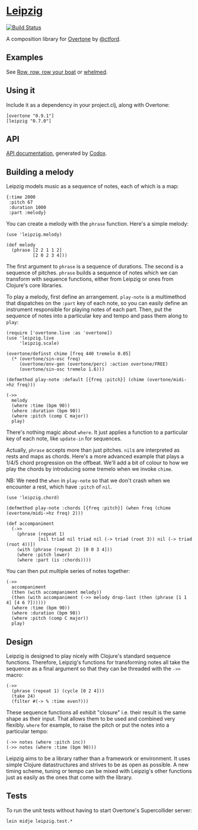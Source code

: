 [Leipzig](https://github.com/ctford/leipzig)
=========

[![Build Status](https://travis-ci.org/ctford/leipzig.png)](https://travis-ci.org/ctford/leipzig)

A composition library for [Overtone](https://github.com/overtone/overtone) by [@ctford](https://github.com/ctford).

Examples
--------
See [Row, row, row your boat](src/leipzig/example/row_row_row_your_boat.clj) or [whelmed](https://github.com/ctford/whelmed).

Using it
--------
Include it as a dependency in your project.clj, along with Overtone:

    [overtone "0.9.1"]
    [leipzig "0.7.0"]

API
---

[API documentation](http://ctford.github.io/leipzig/), generated by [Codox](https://github.com/weavejester/codox).

Building a melody
-----------------

Leipzig models music as a sequence of notes, each of which is a map:

    {:time 2000
     :pitch 67
     :duration 1000
     :part :melody}

You can create a melody with the `phrase` function. Here's a simple melody:

    (use 'leipzig.melody)

    (def melody
      (phrase [2 2 1 1 2]
              [2 0 2 3 4]))

The first argument to `phrase` is a sequence of durations. The second is a sequence of pitches. `phrase` builds a sequence of notes which we can transform with sequence functions, either from Leipzig or ones from Clojure's core libraries.

To play a melody, first define an arrangement. `play-note` is a multimethod that dispatches on the `:part` key of each note, so you can easily define an instrument responsible for playing notes of each part. Then, put the sequence of notes into a particular key and tempo and pass them along to `play`:

    (require ['overtone.live :as 'overtone])
    (use 'leipzig.live
         'leipzig.scale)

    (overtone/definst chime [freq 440 tremelo 0.05]
      (* (overtone/sin-osc freq)
         (overtone/env-gen (overtone/perc) :action overtone/FREE)
         (overtone/sin-osc tremelo 1.6)))

    (defmethod play-note :default [{freq :pitch}] (chime (overtone/midi->hz freq)))

    (->>
      melody
      (where :time (bpm 90))
      (where :duration (bpm 90))
      (where :pitch (comp C major))
      play)

There's nothing magic about `where`. It just applies a function to a particular key of each note, like `update-in` for sequences.

Actually, `phrase` accepts more than just pitches. `nil`s are interpreted as rests and maps as chords. Here's a more advanced example that plays a 1/4/5 chord progression on the offbeat. We'll add a bit of colour to how we play the chords by introducing some tremelo when we invoke `chime`.

NB: We need the `when` in `play-note` so that we don't crash when we encounter a rest, which have `:pitch` of `nil`.

    (use 'leipzig.chord)

    (defmethod play-note :chords [{freq :pitch}] (when freq (chime (overtone/midi->hz freq) 2)))

    (def accompaniment
      (->>
        (phrase (repeat 1)
                [nil triad nil triad nil (-> triad (root 3)) nil (-> triad (root 4))])
        (with (phrase (repeat 2) [0 0 3 4]))
        (where :pitch lower)
        (where :part (is :chords))))

You can then put multiple series of notes together:

    (->>
      accompaniment
      (then (with accompaniment melody))
      (then (with accompaniment (->> melody drop-last (then (phrase [1 1 4] [4 6 7])))))
      (where :time (bpm 90))
      (where :duration (bpm 90))
      (where :pitch (comp C major))
      play)

Design
------

Leipzig is designed to play nicely with Clojure's standard sequence functions. Therefore, Leipzig's functions for transforming notes all take the sequence as a final argument so that they can be threaded with the `->>` macro:

    (->>
      (phrase (repeat 1) (cycle [0 2 4]))
      (take 24)
      (filter #(-> % :time even?)))

These sequence functions all exhibit "closure" i.e. their result is the same shape as their input. That allows them to be used and combined very flexibly. `where` for example, to raise the pitch or put the notes into a particular tempo: 

    (->> notes (where :pitch inc))
    (->> notes (where :time (bpm 90)))

Leipzig aims to be a library rather than a framework or environment. It uses simple Clojure datastructures and strives to be as open as possible. A new timing scheme, tuning or tempo can be mixed with Leipzig's other functions just as easily as the ones that come with the library.

Tests
-----

To run the unit tests without having to start Overtone's Supercollider server:

    lein midje leipzig.test.*
